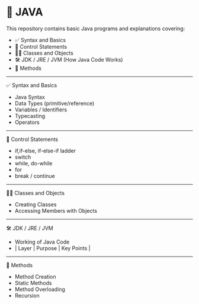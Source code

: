 # 🧠 JAVA

This repository contains basic Java programs and explanations covering:

- ✅ Syntax and Basics  
- 🔁 Control Statements  
- 🧍‍♂️ Classes and Objects
- 🛠️  JDK / JRE / JVM (How Java Code Works)   
- 🔧 Methods  

---

✅ Syntax and Basics

- Java Syntax  
- Data Types (primitive/reference)  
- Variables / Identifiers  
- Typecasting  
- Operators  

---

🔁 Control Statements

- if,if-else, if-else-if ladder  
- switch  
- while, do-while  
- for  
- break / continue  

---

🧍‍♂️ Classes and Objects

- Creating Classes  
- Accessing Members with Objects  

---
🛠️  JDK / JRE / JVM

- Working of Java Code
- | Layer | Purpose | Key Points |

---

🔧 Methods

- Method Creation  
- Static Methods  
- Method Overloading  
- Recursion  

 
